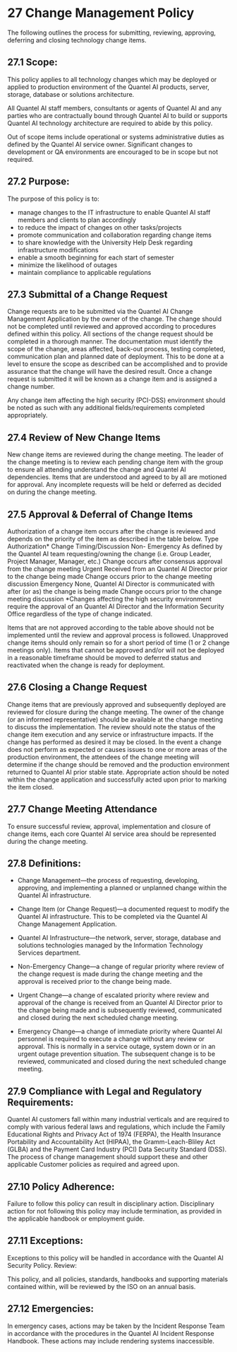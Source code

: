 # 27 Change Management Policy

The following outlines the process for submitting, reviewing, approving, deferring and closing technology change items.

## 27.1 Scope:

This policy applies to all technology changes which may be deployed or applied to production environment of the Quantel AI products, server, storage, database or solutions architecture.

All Quantel AI staff members, consultants or agents of Quantel AI and any parties who are contractually bound through Quantel AI to build or supports Quantel AI technology architecture are required to abide by this policy.

Out of scope items include operational or systems administrative duties as defined by the Quantel AI service owner. Significant changes to development or QA environments are encouraged to be in scope but not required.

## 27.2 Purpose:

The purpose of this policy is to:

 * manage changes to the IT infrastructure to enable Quantel AI staff members and clients to plan accordingly
 * to reduce the impact of changes on other tasks/projects
 * promote communication and collaboration regarding change items
 * to share knowledge with the University Help Desk regarding infrastructure modifications
 * enable a smooth beginning for each start of semester
 * minimize the likelihood of outages
 * maintain compliance to applicable regulations

## 27.3 Submittal of a Change Request

Change requests are to be submitted via the Quantel AI Change Management Application by the owner of the change. The change should not be completed until reviewed and approved according to procedures defined within this policy. All sections of the change request should be completed in a thorough manner. The documentation must identify the scope of the change, areas affected, back-out process, testing completed, communication plan and planned date of deployment. This to be done at a level to ensure the scope as described can be accomplished and to provide assurance that the change will have the desired result. Once a change request is submitted it will be known as a change item and is assigned a change number.

Any change item affecting the high security (PCI-DSS) environment should be noted as such with any additional fields/requirements completed appropriately.

## 27.4 Review of New Change Items

New change items are reviewed during the change meeting. The leader of the change meeting is to review each pending change item with the group to ensure all attending understand the change and Quantel AI dependencies. Items that are understood and agreed to by all are motioned for approval. Any incomplete requests will be held or deferred as decided on during the change meeting.

## 27.5 Approval & Deferral of Change Items

Authorization of a change item occurs after the change is reviewed and depends on the priority of the item as described in the table below.
Type	Authorization*	Change Timing/Discussion
Non- Emergency 	As defined by the Quantel AI team requesting/owning the change (i.e. Group Leader, Project Manager, Manager, etc.) 	Change occurs after consensus approval from the change meeting
Urgent 	Received from an Quantel AI Director prior to the change being made 	Change occurs prior to the change meeting discussion
Emergency 	None, Quantel AI Director is communicated with after (or as) the change is being made 	Change occurs prior to the change meeting discussion
*Changes affecting the high security environment require the approval of an Quantel AI Director and the Information Security Office regardless of the type of change indicated.

Items that are not approved according to the table above should not be implemented until the review and approval process is followed. Unapproved change items should only remain so for a short period of time (1 or 2 change meetings only). Items that cannot be approved and/or will not be deployed in a reasonable timeframe should be moved to deferred status and reactivated when the change is ready for deployment.

## 27.6 Closing a Change Request

Change items that are previously approved and subsequently deployed are reviewed for closure during the change meeting. The owner of the change (or an informed representative) should be available at the change meeting to discuss the implementation. The review should note the status of the change item execution and any service or infrastructure impacts. If the change has performed as desired it may be closed. In the event a change does not perform as expected or causes issues to one or more areas of the production environment, the attendees of the change meeting will determine if the change should be removed and the production environment returned to Quantel AI prior stable state. Appropriate action should be noted within the change application and successfully acted upon prior to marking the item closed.

## 27.7 Change Meeting Attendance

To ensure successful review, approval, implementation and closure of change items, each core Quantel AI service area should be represented during the change meeting.

## 27.8 Definitions:

 * Change Management—the process of requesting, developing, approving, and implementing a planned or unplanned change within the Quantel AI infrastructure.

 * Change Item (or Change Request)—a documented request to modify the Quantel AI infrastructure. This to be completed via the Quantel AI Change Management Application.

 * Quantel AI Infrastructure—the network, server, storage, database and solutions technologies managed by the Information Technology Services department.

 * Non-Emergency Change—a change of regular priority where review of the change request is made during the change meeting and the approval is received prior to the change being made.

 * Urgent Change—a change of escalated priority where review and approval of the change is received from an Quantel AI Director prior to the change being made and is subsequently reviewed, communicated and closed during the next scheduled change meeting.

 * Emergency Change—a change of immediate priority where Quantel AI personnel is required to execute a change without any review or approval. This is normally in a service outage, system down or in an urgent outage prevention situation. The subsequent change is to be reviewed, communicated and closed during the next scheduled change meeting.

## 27.9 Compliance with Legal and Regulatory Requirements:

Quantel AI customers fall within many industrial verticals and are required to comply with various  federal laws and regulations, which include the Family Educational Rights and Privacy Act of 1974 (FERPA), the Health Insurance Portability and Accountability Act (HIPAA), the Gramm-Leach-Bliley Act (GLBA) and the Payment Card Industry (PCI) Data Security Standard (DSS). The process of change management should support these and other applicable Customer policies as required and agreed upon.

## 27.10 Policy Adherence:

Failure to follow this policy can result in disciplinary action. Disciplinary action for not following this policy may include termination, as provided in the applicable handbook or employment guide.

## 27.11 Exceptions:

Exceptions to this policy will be handled in accordance with the Quantel AI Security Policy.
Review:

This policy, and all policies, standards, handbooks and supporting materials contained within, will be reviewed by the ISO on an annual basis.

## 27.12 Emergencies:

In emergency cases, actions may be taken by the Incident Response Team in accordance with the procedures in the Quantel AI Incident Response Handbook. These actions may include rendering systems inaccessible.
